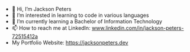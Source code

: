 - 👋 Hi, I’m Jackson Peters
- 👀 I’m interested in learning to code in various languages
- 🌱 I’m currently learning a Bachelor of Information Technology
- 📫 How to reach me at LinkedIn: www.linkedin.com/in/jackson-peters-72515412a
- My Portfolio Website: https://jacksonpeters.dev


<!---
Jpete170/Jpete170 is a ✨ special ✨ repository because its `README.md` (this file) appears on your GitHub profile.
You can click the Preview link to take a look at your changes.
--->
